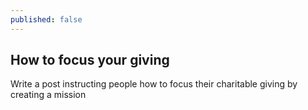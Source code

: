 ```yaml
---
published: false
---
```

## How to focus your giving

Write a post instructing people how to focus their charitable giving by creating a mission
